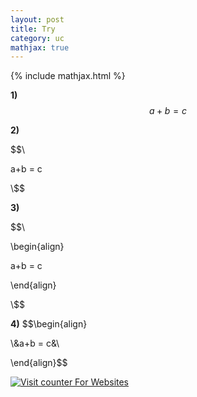 ```yaml
---
layout: post
title: Try
category: uc
mathjax: true
---
```


{% include mathjax.html %}

**1)** 
$$ a + b = c $$

**2)** 

$$\\

a+b = c

\\$$

**3)**

$$\\

\begin{align}

a+b = c

\end{align}

\\$$

**4)**
$$\begin{align}

\\&a+b = c&\\

\end{align}$$

<!-- hitwebcounter Code START -->
<a href="https://www.hitwebcounter.com" target="_blank">
<img src="https://hitwebcounter.com/counter/counter.php?page=20117243&style=0019&nbdigits=7&type=ip&initCount=10000" title="Counter Widget" Alt="Visit counter For Websites"   border="0" /></a>                                    
                                    
